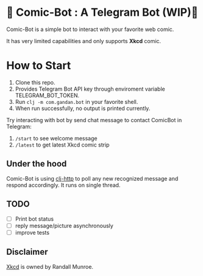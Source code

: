 # :baby: Comic-Bot : A Telegram Bot (WIP):construction_worker:

Comic-Bot is a simple bot to interact with your favorite web comic.

It has very limited capabilities and only supports **Xkcd** comic.

# How to Start
1. Clone this repo.
2. Provides Telegram Bot API key through enviroment variable TELEGRAM_BOT_TOKEN.
3. Run `clj -m com.gandan.bot` in your favorite shell.
4. When run successfully, no output is printed currently.

Try interacting with bot by send chat message to contact ComicBot in Telegram:
1. `/start` to see welcome message
1. `/latest` to get latest Xkcd comic strip

## Under the hood

Comic-Bot is using [clj-http](https://github.com/dakrone/clj-http) to poll  any new recognized message and respond accordingly. It runs on single thread.

## TODO
- [ ] Print bot status
- [ ] reply message/picture asynchronously
- [ ] improve tests

## Disclaimer

[Xkcd](https://xkcd.com/) is owned by Randall Munroe.
